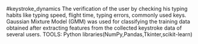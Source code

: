 #keystroke_dynamics
The verification of the user by checking his typing habits like typing speed, flight time, typing errors, commonly used keys.
Gaussian Mixture Model (GMM) was used for classifying the training data obtained after extracting features from the collected keystroke data of several users. 
TOOLS: Python libraries(NumPy,Pandas,Tkinter,scikit-learn) 
